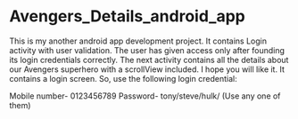 # Avengers_Details_android_app
This is my another android app development project. It contains Login activity with user validation. The user has given access only after founding its login credentials correctly. The next activity contains all the details about our Avengers superhero with a scrollView included. I hope you will like it.
It contains a login screen. So, use the following login credential:

Mobile number- 0123456789
Password- tony/steve/hulk/         (Use any one of them)
